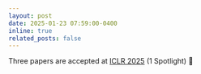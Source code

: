 ```yaml
---
layout: post
date: 2025-01-23 07:59:00-0400
inline: true
related_posts: false
---
```


Three papers are accepted at [ICLR 2025](https://iclr.cc/) (1 Spotlight) :tada:
